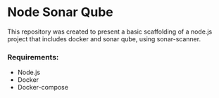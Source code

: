 # Node Sonar Qube

This repository was created to present a basic scaffolding of a node.js project that includes docker and sonar qube, using sonar-scanner.

### Requirements:
- Node.js
- Docker
- Docker-compose
